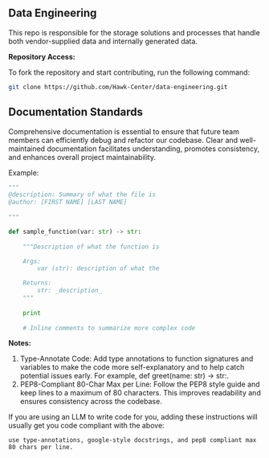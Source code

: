 ## Data Engineering

This repo is responsible for the storage solutions and processes that handle both vendor-supplied data and internally generated data.


**Repository Access:**

To fork the repository and start contributing, run the following command:

```bash
git clone https://github.com/Hawk-Center/data-engineering.git
```

## Documentation Standards

Comprehensive documentation is essential to ensure that future team members can efficiently debug and refactor our codebase. Clear and well-maintained documentation facilitates understanding, promotes consistency, and enhances overall project maintainability.

Example:

```python
"""
@description: Summary of what the file is
@author: [FIRST NAME] [LAST NAME]
    
"""

def sample_function(var: str) -> str:
    
    """Description of what the function is

    Args:
        var (str): description of what the 

    Returns:
        str: _description_
    """
    
    print
    
    # Inline comments to summarize more complex code
```

**Notes:**

1. Type-Annotate Code: Add type annotations to function signatures and variables to make the code more self-explanatory and to help catch potential issues early. For example, def greet(name: str) -> str:.
2. PEP8-Compliant 80-Char Max per Line: Follow the PEP8 style guide and keep lines to a maximum of 80 characters. This improves readability and ensures consistency across the codebase.

If you are using an LLM to write code for you, adding these instructions will usually get you code compliant with the above:
```
use type-annotations, google-style docstrings, and pep8 compliant max 80 chars per line.
```
